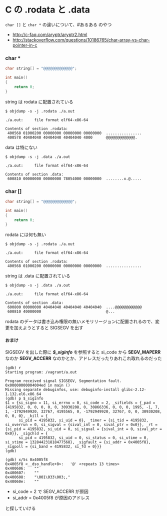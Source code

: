 # C の .rodata と .data

`char []` と `char *` の違いについて、#あるある のやつ

 * http://c-faq.com/aryptr/aryptr2.html
 * http://stackoverflow.com/questions/10186765/char-array-vs-char-pointer-in-c

### char *

```c
char string[] = "@@@@@@@@@@@@@";

int main()
{
	return 0;
}
```

string は rodata に配置されている

```
$ objdump -s -j .rodata ./a.out 

./a.out:     file format elf64-x86-64

Contents of section .rodata:
 400568 01000200 00000000 00000000 00000000  ................
 400578 40404040 40404040 40404040 4000      @@@@@@@@@@@@@.
```

data は特にない

```
$ objdump -s -j .data ./a.out 

./a.out:     file format elf64-x86-64

Contents of section .data:
 600810 00000000 00000000 78054000 00000000  ........x.@.....
```

### char []

```c
char string[] = "@@@@@@@@@@@@@";

int main()
{
	return 0;
}
```

rodata には何も無い

``` 
$ objdump -s -j .rodata ./a.out 

./a.out:     file format elf64-x86-64

Contents of section .rodata:
 400568 01000200 00000000 00000000 00000000  ................
```

string は .data に配置されている

```
$ objdump -s -j .data ./a.out 

./a.out:     file format elf64-x86-64

Contents of section .data:
 600800 00000000 40404040 40404040 40404040  ....@@@@@@@@@@@@
 600810 40000000                             @...
```

rodata のデータは書き込み権限の無いメモリリージョンに配置されるので、変更を加えようとすると SIGSEGV を出す

#### おまけ

SIGSEGV を出した際に ***$_siginfo*** を参照すると si_code から **SEGV_MAPERR** なのか **SEGV_ACCERR** なのかとか、アドレスだったりあれこれ取れるのだった

```
(gdb) r
Starting program: /vagrant/a.out 

Program received signal SIGSEGV, Segmentation fault.
0x00000000004004ed in main ()
Missing separate debuginfos, use: debuginfo-install glibc-2.12-1.132.el6.x86_64
(gdb) p $_siginfo
$1 = {si_signo = 11, si_errno = 0, si_code = 2, _sifields = {_pad = {4195832, 0, 0, 0, 0, 0, 30930208, 0, 30866336, 0, 0, 0, 1995, -1, 7, 1, -1792949920, 32767, 4195565, 0, -1792949920, 32767, 0, 0, 30930208, 0, 0, 0}, _kill = {
      si_pid = 4195832, si_uid = 0}, _timer = {si_tid = 4195832, si_overrun = 0, si_sigval = {sival_int = 0, sival_ptr = 0x0}}, _rt = {si_pid = 4195832, si_uid = 0, si_sigval = {sival_int = 0, sival_ptr = 0x0}}, _sigchld = {
      si_pid = 4195832, si_uid = 0, si_status = 0, si_utime = 0, si_stime = 132844231818477568}, _sigfault = {si_addr = 0x4005f8}, _sigpoll = {si_band = 4195832, si_fd = 0}}}
(gdb)

(gdb) x/5s 0x4005f8
0x4005f8 <__dso_handle+8>:	 '@' <repeats 13 times>
0x400606:	 ""
0x400607:	 ""
0x400608:	 "\001\033\003;,"
0x40060e:	 ""
```

 * si_code = 2 で SEGV_ACCERR が原因
 * si_addr = 0x4005f8 が原因のアドレス

と探していける 
